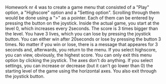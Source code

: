 Homework nr 4 was to create a game menu that consisted of a "Play" option, a "Highscore" option and a "Setting option". Scrolling through them would be done using a ">" as a pointer. Each of them can be entered by pressing the button on the joystick. Inside the actual game, you start at the level 0, which increases every 2seconds. The score is 3 times bigger than the level. You have 3 lives, which you can lose by pressing the joystick button. You can either win after 20seconds or lose by pressing the button 3 times. No matter if you win or lose, there is a message that appeares for 3 seconds and, afterwards, you return to the menu. If you select highscore, you can view, obviously, the highest score. You can only exit this menu option by clicking the joystick. The axes don't do anything. If you select settings, you can increase or decrease (but it can't go lower than 0) the starting level of the game using the horizontal axes. You also exit through the joystick button.
